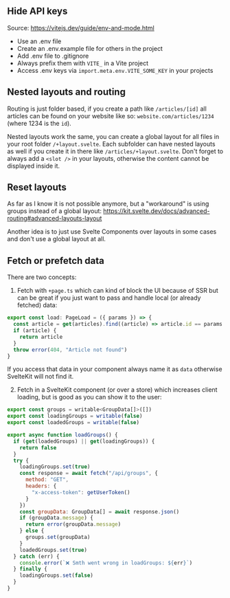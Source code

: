 ## Hide API keys

Source: https://vitejs.dev/guide/env-and-mode.html

- Use an .env file
- Create an .env.example file for others in the project
- Add .env file to .gitignore
- Always prefix them with `VITE_` in a Vite project
- Access .env keys via `import.meta.env.VITE_SOME_KEY` in your projects

## Nested layouts and routing

Routing is just folder based, if you create a path like `/articles/[id]` all articles can be found on your website like so: `website.com/articles/1234` (where 1234 is the `id`).

Nested layouts work the same, you can create a global layout for all files in your root folder `/+layout.svelte`. Each subfolder can have nested layouts as well if you create it in there like `/articles/+layout.svelte`. Don't forget to always add a `<slot />` in your layouts, otherwise the content cannot be displayed inside it.

## Reset layouts

As far as I know it is not possible anymore, but a "workaround" is using groups instead of a global layout: https://kit.svelte.dev/docs/advanced-routing#advanced-layouts-layout

Another idea is to just use Svelte Components over layouts in some cases and don't use a global layout at all.

## Fetch or prefetch data

There are two concepts:

1. Fetch with `+page.ts` which can kind of block the UI because of SSR but can be great if you just want to pass and handle local (or already fetched) data:

```javascript
export const load: PageLoad = ({ params }) => {
  const article = get(articles).find((article) => article.id == params.id)
  if (article) {
    return article
  }
  throw error(404, "Article not found")
}
```

If you access that data in your component always name it as `data` otherwise SvelteKit will not find it.

2. Fetch in a SvelteKit component (or over a store) which increases client loading, but is good as you can show it to the user:

```javascript
export const groups = writable<GroupData[]>([])
export const loadingGroups = writable(false)
export const loadedGroups = writable(false)

export async function loadGroups() {
  if (get(loadedGroups) || get(loadingGroups)) {
    return false
  }
  try {
    loadingGroups.set(true)
    const response = await fetch("/api/groups", {
      method: "GET",
      headers: {
        "x-access-token": getUserToken()
      }
    })
    const groupData: GroupData[] = await response.json()
    if (groupData.message) {
      return error(groupData.message)
    } else {
      groups.set(groupData)
    }
    loadedGroups.set(true)
  } catch (err) {
    console.error(`❌ Smth went wrong in loadGroups: ${err}`)
  } finally {
    loadingGroups.set(false)
  }
}
```

